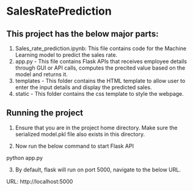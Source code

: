 # SalesRatePrediction

## This project has the below major parts:

1. Sales_rate_prediction.ipynb: This file contains code for the Machine Learning model to predict the sales rate.
2. app.py - This file contains Flask APIs that receives employee details through GUI or API calls, computes the precited value based on the model and returns it.
3. templates - This folder contains the HTML template to allow user to enter the input details and display the predicted sales.
4. static - This folder contains the css template to style the webpage.

## Running the project

1. Ensure that you are in the project home directory. Make sure the serialized model.pkl file also exists in this directory.

2. Now run the below command to start Flask API

python app.py

3. By default, flask will run on port 5000, navigate to the below URL.

URL: http://localhost:5000